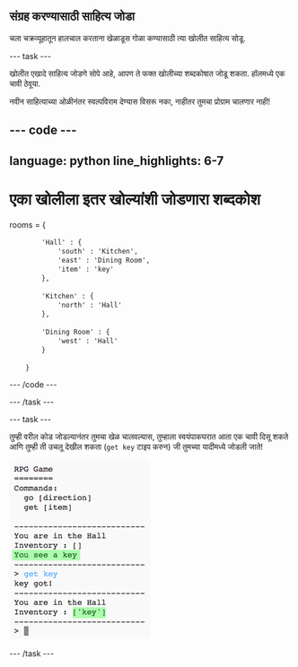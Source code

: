## संग्रह करण्यासाठी साहित्य जोडा

चला चक्रव्यूहातून हालचाल करताना खेळाडूस गोळा कण्यासाठी त्या खोलीत साहित्य सोडू.

--- task ---

खोलीत एखादे साहित्य जोडणे सोपे आहे, आपण ते फक्त खोलीच्या शब्दकोषात जोडू शकता. हॉलमध्ये एक चावी ठेवूया.

नवीन साहित्याच्या ओळीनंतर स्वल्पविराम देण्यास विसरू नका, नाहीतर तुमचा प्रोग्राम चालणार नाही!

--- code ---
---
language: python
line_highlights: 6-7
---
# एका खोलीला इतर खोल्यांशी जोडणारा शब्दकोश
rooms = {

            'Hall' : {
                'south' : 'Kitchen',
                'east' : 'Dining Room',
                'item' : 'key'
            },

            'Kitchen' : {
                'north' : 'Hall'
            },

            'Dining Room' : {
                'west' : 'Hall'
            }

        }
--- /code ---

--- /task ---

--- task ---

तुम्ही वरील कोड जोडल्यानंतर तुमचा खेळ चालवल्यास, तुम्हाला स्वयंपाकघरात आता एक चावी दिसू शकते आणि तुम्ही ती उचलू देखील शकता (`get key` टाइप करुन) जी तुमच्या यादीमध्ये जोडली जाते!

![screenshot](images/rpg-key-test.png)

--- /task ---